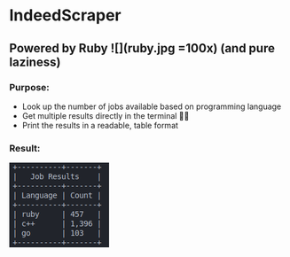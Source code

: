 # IndeedScraper
## Powered by Ruby ![](ruby.jpg =100x) (and pure laziness)

### Purpose:
- Look up the number of jobs available based on programming language
- Get multiple results directly in the terminal 👨‍💻
- Print the results in a readable, table format

### Result:
![](results.png?raw=true)
